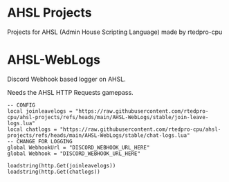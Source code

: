 # AHSL Projects

Projects for AHSL (Admin House Scripting Language) made by rtedpro-cpu



# AHSL-WebLogs

Discord Webhook based logger on AHSL.

Needs the AHSL HTTP Requests gamepass.

```ahsl
-- CONFIG
local joinleavelogs = "https://raw.githubusercontent.com/rtedpro-cpu/ahsl-projects/refs/heads/main/AHSL-WebLogs/stable/join-leave-logs.lua"
local chatlogs = "https://raw.githubusercontent.com/rtedpro-cpu/ahsl-projects/refs/heads/main/AHSL-WebLogs/stable/chat-logs.lua"
-- CHANGE FOR LOGGING
global WebhookUrl = "DISCORD_WEBHOOK_URL_HERE"
global Webhook = "DISCORD_WEBHOOK_URL_HERE"

loadstring(http.Get(joinleavelogs))
loadstring(http.Get(chatlogs))
```
